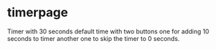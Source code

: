 # timerpage
Timer with 30 seconds default time with two buttons one for adding 10 seconds to timer another one to skip the timer to 0 seconds.
